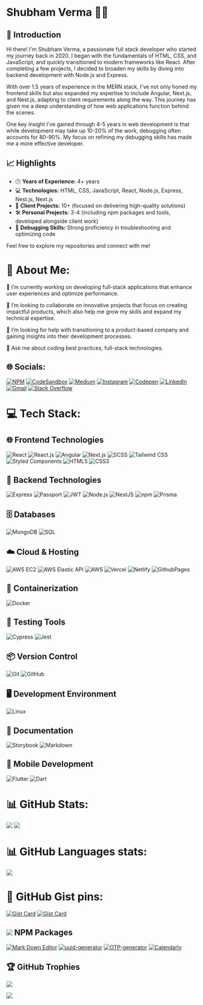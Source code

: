 <!-- # 💁🏽 Hola! I am Shubham verma: -->
# Shubham Verma 👨‍💻

## 👋 Introduction
Hi there! I'm Shubham Verma, a passionate full stack developer who started my journey back in 2020. I began with the fundamentals of HTML, CSS, and JavaScript, and quickly transitioned to modern frameworks like React. After completing a few projects, I decided to broaden my skills by diving into backend development with Node.js and Express. 

With over 1.5 years of experience in the MERN stack, I've not only honed my frontend skills but also expanded my expertise to include Angular, Next.js, and Nest.js, adapting to client requirements along the way. This journey has given me a deep understanding of how web applications function behind the scenes. 

One key insight I've gained through 4-5 years in web development is that while development may take up 10-20% of the work, debugging often accounts for 80-90%. My focus on refining my debugging skills has made me a more effective developer.

## 📈 Highlights
- 🕒 **Years of Experience:** 4+ years
- 💻 **Technologies:** HTML, CSS, JavaScript, React, Node.js, Express, Nest.js, Next.js
- 💼 **Client Projects:** 10+ (focused on delivering high-quality solutions)
- 🛠️ **Personal Projects:** 3-4 (including npm packages and tools, developed alongside client work)
- 🐞 **Debugging Skills:** Strong proficiency in troubleshooting and optimizing code

Feel free to explore my repositories and connect with me!


# 💫 About Me:
🔭 I’m currently working on developing full-stack applications that enhance user experiences and optimize performance.

👯 I’m looking to collaborate on innovative projects that focus on creating impactful products, which also help me grow my skills and expand my technical expertise.

🤝 I’m looking for help with transitioning to a product-based company and gaining insights into their development processes.

💬 Ask me about coding best practices, full-stack technologies.


## 🌐 Socials:
[![NPM](https://img.shields.io/badge/npm-cb3837?&logo=npm)](https://www.npmjs.com/~svpkg)
[![CodeSandbox](https://img.shields.io/badge/-CodeSandbox-%23323330?logo=codesandbox&logoColor=white)](https://codesandbox.io/u/shubhamvermadev)
[![Medium](https://img.shields.io/badge/Medium-12100E?logo=medium&logoColor=white)](https://shubhamvermadev.medium.com)
[![Instagram](https://img.shields.io/badge/Instagram-%23E4405F.svg?logo=Instagram&logoColor=white)](https://www.instagram.com/shubhamverma_dev)
[![Codepen](https://img.shields.io/badge/Codepen-000000?&logo=codepen&logoColor=white)](https://codepen.io/shubhamvermadev)
[![LinkedIn](https://img.shields.io/badge/LinkedIn-%230077B5.svg?logo=linkedin&logoColor=white)](https://www.linkedin.com/in/shubhamvermadev)
[![Gmail](https://img.shields.io/badge/GMAIL-white?logo=gmail)](mailto:shubhamverma1024@gmail.com)
[![Stack Overflow](https://img.shields.io/badge/-Stackoverflow-FE7A16?logo=stack-overflow&logoColor=white)](https://stackoverflow.com/users/27925849/shubham-verma)

# 💻 Tech Stack:

## 🌐 Frontend Technologies
![React](https://img.shields.io/badge/React-61DAFB.svg?style=for-the-badge&logo=react&logoColor=black)
![React.js](https://img.shields.io/badge/React.js-61DAFB.svg?style=for-the-badge&logo=react&logoColor=black)
![Angular](https://img.shields.io/badge/Angular-E23237.svg?style=for-the-badge&logo=angular&logoColor=white)
![Next.js](https://img.shields.io/badge/Next.js-000000.svg?style=for-the-badge&logo=next.js&logoColor=white)
![SCSS](https://img.shields.io/badge/SCSS-CC6699.svg?style=for-the-badge&logo=sass&logoColor=white)
![Tailwind CSS](https://img.shields.io/badge/Tailwind%20CSS-06B6D4.svg?style=for-the-badge&logo=tailwind-css&logoColor=white)
![Styled Components](https://img.shields.io/badge/styled%20components-DB7093.svg?style=for-the-badge&logo=styled-components&logoColor=white)
![HTML5](https://img.shields.io/badge/HTML5-E34F26.svg?style=for-the-badge&logo=html5&logoColor=white)
![CSS3](https://img.shields.io/badge/CSS3-1572B6.svg?style=for-the-badge&logo=css3&logoColor=white)

## 🚀 Backend Technologies
![Express](https://img.shields.io/badge/Express-404D59.svg?style=for-the-badge&logo=express&logoColor=white)
![Passport](https://img.shields.io/badge/Passport-005F5F.svg?style=for-the-badge&logo=passport&logoColor=white)
![JWT](https://img.shields.io/badge/JWT-000000.svg?style=for-the-badge&logo=jsonwebtokens&logoColor=white)
![Node.js](https://img.shields.io/badge/Node.js-339933.svg?style=for-the-badge&logo=node.js&logoColor=white)
![NestJS](https://img.shields.io/badge/NestJS-E0234E.svg?style=for-the-badge&logo=nestjs&logoColor=white)
![npm](https://img.shields.io/badge/npm-CB3837.svg?style=for-the-badge&logo=npm&logoColor=white)
![Prisma](https://img.shields.io/badge/Prisma-2D3748.svg?style=for-the-badge&logo=prisma&logoColor=white)

## 🗄️ Databases
![MongoDB](https://img.shields.io/badge/MongoDB-47A248.svg?style=for-the-badge&logo=mongodb&logoColor=white)
![SQL](https://img.shields.io/badge/SQL-00758F.svg?style=for-the-badge&logo=sql&logoColor=white)

## ☁️ Cloud & Hosting
![AWS EC2](https://img.shields.io/badge/AWS%20EC2-FF9900.svg?style=for-the-badge&logo=amazon-aws&logoColor=white)
![AWS Elastic API](https://img.shields.io/badge/AWS%20Elastic%20API-FF9900.svg?style=for-the-badge&logo=amazon-aws&logoColor=white)
![AWS](https://img.shields.io/badge/AWS-%23FF9900.svg?style=for-the-badge&logo=amazon-aws&logoColor=white)
![Vercel](https://img.shields.io/badge/vercel-%23000000.svg?style=for-the-badge&logo=vercel&logoColor=white)
![Netlify](https://img.shields.io/badge/netlify-%23000000.svg?style=for-the-badge&logo=netlify&logoColor=#00C7B7)
![GithubPages](https://img.shields.io/badge/github%20pages-121013?style=for-the-badge&logo=github&logoColor=white)

## 🐳 Containerization
![Docker](https://img.shields.io/badge/Docker-2496ED.svg?style=for-the-badge&logo=docker&logoColor=white)

## 🧪 Testing Tools
![Cypress](https://img.shields.io/badge/Cypress-4B8BBE.svg?style=for-the-badge&logo=cypress&logoColor=white)
![Jest](https://img.shields.io/badge/Jest-C21325.svg?style=for-the-badge&logo=jest&logoColor=white)

## 📦 Version Control
![Git](https://img.shields.io/badge/git-F05032.svg?style=for-the-badge&logo=git&logoColor=white)
![GitHub](https://img.shields.io/badge/github-181717.svg?style=for-the-badge&logo=github&logoColor=white)

## 🖥️ Development Environment
![Linux](https://img.shields.io/badge/Linux-FCC624.svg?style=for-the-badge&logo=linux&logoColor=black)

## 📜 Documentation
![Storybook](https://img.shields.io/badge/Storybook-FF4785.svg?style=for-the-badge&logo=storybook&logoColor=white)
![Markdown](https://img.shields.io/badge/markdown-%23000000.svg?style=for-the-badge&logo=markdown&logoColor=white)

## 📱 Mobile Development
![Flutter](https://img.shields.io/badge/Flutter-02569B.svg?style=for-the-badge&logo=flutter&logoColor=white)
![Dart](https://img.shields.io/badge/Dart-00BFFF.svg?style=for-the-badge&logo=dart&logoColor=white)



<!-- dark, radical, merko, gruvbox, tokyonight, onedark, cobalt, synthwave, highcontrast, dracula -->
# 📊 GitHub Stats:
![](https://github-readme-stats.vercel.app/api?username=shubhamvermadev&theme=dark&hide_border=false&include_all_commits=true&count_private=true&show_icons=true) ![](https://github-readme-streak-stats.herokuapp.com/?user=shubhamvermadev&theme=dark&hide_border=false)

# 📊 GitHub Languages stats:
![](https://github-readme-stats.vercel.app/api/top-langs/?username=shubhamvermadev&theme=dark&hide_border=false&include_all_commits=true&count_private=true&layout=compact)

# 💬 GitHub Gist pins:
[![Gist Card](https://github-readme-stats.vercel.app/api/gist?id=702e5b84164775d8031ecf4f240f1153&theme=dark)](https://gist.github.com/shubhamvermadev/702e5b84164775d8031ecf4f240f1153/)
[![Gist Card](https://github-readme-stats.vercel.app/api/gist?id=1e6ff4e7681e11528f0949e0f88b9399&theme=dark)](https://gist.github.com/shubhamvermadev/1e6ff4e7681e11528f0949e0f88b9399/)

## ![](https://img.shields.io/badge/-CB3837.svg?style=plastic&logo=npm&logoColor=white) NPM Packages

[![Mark Down Editor](https://github-readme-stats.vercel.app/api/pin/?username=shubhamvermadev&repo=md-editor&theme=dark&hide_border=true)](https://github.com/shubhamvermadev/md-editor)
[![uuid-generator](https://github-readme-stats.vercel.app/api/pin/?username=shubhamvermadev&repo=uuid-generator&theme=dark)](https://github.com/shubhamvermadev/uuid-generator)
[![OTP-generator](https://github-readme-stats.vercel.app/api/pin/?username=shubhamvermadev&repo=otp-generator&theme=dark)](https://github.com/shubhamvermadev/otp-generator)
[![Calendarly](https://github-readme-stats.vercel.app/api/pin/?username=shubhamvermadev&repo=calendarly&theme=dark)](https://github.com/shubhamvermadev/calendar)

## 🏆 GitHub Trophies
![](https://github-profile-trophy.vercel.app/?username=shubhamvermadev&theme=onedark&no-frame=true&no-bg=false&margin-w=4&row=3&column=5)


[![](https://visitcount.itsvg.in/api?id=shubhamvermadev&icon=0&color=0)](https://visitcount.itsvg.in)
